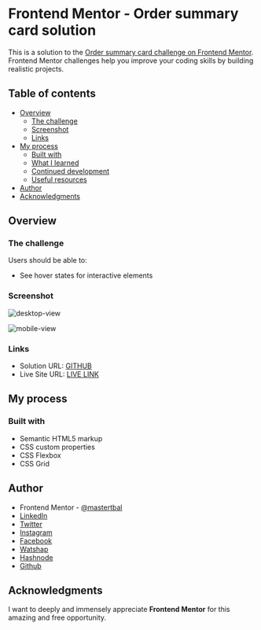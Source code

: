 # Frontend Mentor - Order summary card solution

This is a solution to the [Order summary card challenge on Frontend Mentor](https://www.frontendmentor.io/challenges/order-summary-component-QlPmajDUj). Frontend Mentor challenges help you improve your coding skills by building realistic projects. 

## Table of contents

- [Overview](#overview)
  - [The challenge](#the-challenge)
  - [Screenshot](#screenshot)
  - [Links](#links)
- [My process](#my-process)
  - [Built with](#built-with)
  - [What I learned](#what-i-learned)
  - [Continued development](#continued-development)
  - [Useful resources](#useful-resources)
- [Author](#author)
- [Acknowledgments](#acknowledgments)

## Overview

### The challenge

Users should be able to:

- See hover states for interactive elements

### Screenshot

![desktop-view](https://user-images.githubusercontent.com/28808054/162671302-e9514b05-c952-4942-9183-b2d85dd863ad.png)


![mobile-view](https://user-images.githubusercontent.com/28808054/162671344-3850f995-8bf7-4730-8a7a-c5e9de97b7b1.png)

### Links

- Solution URL: [GITHUB](https://github.com/mastertbal/ORDER-SUMMARY-COMPONENT-CARD)
- Live Site URL: [LIVE LINK](https://mastertbal.github.io/ORDER-SUMMARY-COMPONENT-CARD/index.html)

## My process

### Built with

- Semantic HTML5 markup
- CSS custom properties
- CSS Flexbox
- CSS Grid

## Author
- Frontend Mentor - [@mastertbal](https://www.frontendmentor.io/profile/mastertbal)
- [LinkedIn](https://www.linkedin.com/in/oluwatobi-balogun-536044160)
- [Twitter](https://www.twitter.com/mastertbal)
- [Instagram](https://www.instagram.com/mastertbal)
- [Facebook](https://www.facebook.com/oluwatobi.balogun.984349)
- [Watshap](https://wa.me/07058350844)
- [Hashnode](https://mastertbal.hashnode.dev)
- [Github](https://github.com/mastertbal)

## Acknowledgments

I want to deeply and immensely appreciate **Frontend Mentor** for this amazing and free opportunity.

